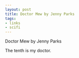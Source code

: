 ```yaml
---
layout: post
title: Doctor Mew by Jenny Parks
tags:
- links
- scifi
---
```

Doctor Mew by Jenny Parks

The tenth is my doctor.
